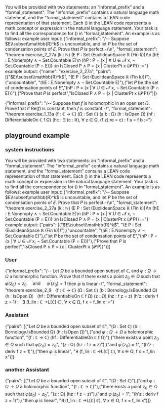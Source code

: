 You will be provided with two statements: an "informal_prefix" and a "formal_statement". The "informal_prefix" contains a natural language math statement, and the "formal_statement" contains a LEAN code representation of that statement. Each () in the LEAN code represents a math concept or expression in the natural language statement. Your task is to find all the correspondence for () in "formal_statement".
An example is as follows:
example user input:
{"informal_prefix": "/-- Suppose $E\\subset\\mathbb{R}^k$ is uncountable, and let $P$ be the set of condensation points of $E$. Prove that $P$ is perfect.-/\n", "formal_statement": "theorem exercise_2_27a (k : ℕ) (E P : Set (EuclideanSpace ℝ (Fin k)))\n  (hE : E.Nonempty ∧ ¬ Set.Countable E)\n  (hP : P = {x | ∀ U ∈ 𝓝 x, ¬ Set.Countable (P ∩ E)}) :\n  IsClosed P ∧ P = {x | ClusterPt x (𝓟 P)} :="}
example output:
{"name": "exercise_2_27a", "pairs": [("$E\\subset\\mathbb{R}^k$", "(E P : Set (EuclideanSpace ℝ (Fin k)))"),("uncountable", "(hE : E.Nonempty ∧ ¬ Set.Countable E)"),("let $P$ be the set of condensation points of $E$","(hP : P = {x | ∀ U ∈ 𝓝 x, ¬ Set.Countable (P ∩ E)})"),("Prove that $P$ is perfect","IsClosed P ∧ P = {x | ClusterPt x (𝓟 P)}")]}



{"informal_prefix": "/-- Suppose that $f$ is holomorphic in an open set $\Omega$. Prove that if $\text{Re}(f)$ is constant, then $f$ is constant.-/", "formal_statement": "theorem exercise_1_13a {f : ℂ → ℂ} (Ω : Set ℂ) (a b : Ω) (h : IsOpen Ω)
  (hf : DifferentiableOn ℂ f Ω) (hc : ∃ (c : ℝ), ∀ z ∈ Ω, (f z).re = c) :
  f a = f b :="}

## playground example
### system instructions
You will be provided with two statements: an "informal_prefix" and a "formal_statement". The "informal_prefix" contains a natural language math statement, and the "formal_statement" contains a LEAN code representation of that statement. Each () in the LEAN code represents a math concept or expression in the natural language statement. Your task is to find all the correspondence for () in "formal_statement".
An example is as follows:
example user input:
{"informal_prefix": "/-- Suppose $E\\subset\\mathbb{R}^k$ is uncountable, and let $P$ be the set of condensation points of $E$. Prove that $P$ is perfect.-/\n", "formal_statement": "theorem exercise_2_27a (k : ℕ) (E P : Set (EuclideanSpace ℝ (Fin k)))\n  (hE : E.Nonempty ∧ ¬ Set.Countable E)\n  (hP : P = {x | ∀ U ∈ 𝓝 x, ¬ Set.Countable (P ∩ E)}) :\n  IsClosed P ∧ P = {x | ClusterPt x (𝓟 P)} :="}
example output:
{"pairs": [("$E\\subset\\mathbb{R}^k$", "(E P : Set (EuclideanSpace ℝ (Fin k)))"),("uncountable", "(hE : E.Nonempty ∧ ¬ Set.Countable E)"),("let $P$ be the set of condensation points of $E$","(hP : P = {x | ∀ U ∈ 𝓝 x, ¬ Set.Countable (P ∩ E)})"),("Prove that $P$ is perfect","IsClosed P ∧ P = {x | ClusterPt x (𝓟 P)}")]}

### User
{"informal_prefix": "/-- Let $\Omega$ be a bounded open subset of $\mathbb{C}$, and $\varphi: \Omega \rightarrow \Omega$ a holomorphic function. Prove that if there exists a point $z_{0} \in \Omega$ such that $\varphi\left(z_{0}\right)=z_{0} \quad \text { and } \quad \varphi^{\prime}\left(z_{0}\right)=1$ then $\varphi$ is linear.-/", "formal_statement": "theorem exercise_2_9
  {f : ℂ → ℂ} (Ω : Set ℂ) (b : Bornology.IsBounded Ω) (h : IsOpen Ω)
  (hf : DifferentiableOn ℂ f Ω) (z : Ω) (hz : f z = z) (h'z : deriv f z = 1) :
  ∃ (f_lin : ℂ →L[ℂ] ℂ), ∀ x ∈ Ω, f x = f_lin x :="}

### Assistant
{"pairs": [("Let $\Omega$ be a bounded open subset of $\mathbb{C}$", "(Ω : Set ℂ) (b : Bornology.IsBounded Ω) (h : IsOpen Ω)"),("and $\varphi: \Omega \rightarrow \Omega$ a holomorphic function", "{f : ℂ → ℂ} (hf : DifferentiableOn ℂ f Ω)"),("there exists a point $z_{0} \in \Omega$ such that $\varphi\left(z_{0}\right)=z_{0}$", "(z : Ω) (hz : f z = z)"),("and $\varphi^{\prime}\left(z_{0}\right)=1$", "(h'z : deriv f z = 1)"),("then $\varphi$ is linear", "∃ (f_lin : ℂ →L[ℂ] ℂ), ∀ x ∈ Ω, f x = f_lin x")]}


### another Assistant
{"pairs": [("Let $\Omega$ be a bounded open subset of $\mathbb{C}$", "(Ω : Set ℂ)"),("and $\varphi: \Omega \rightarrow \Omega$ a holomorphic function", "{f : ℂ → ℂ}"),("there exists a point $z_{0} \in \Omega$ such that $\varphi\left(z_{0}\right)=z_{0}$", "(z : Ω) (hz : f z = z)"),("and $\varphi^{\prime}\left(z_{0}\right)=1$", "(h'z : deriv f z = 1)"),("then $\varphi$ is linear", "∃ (f_lin : ℂ →L[ℂ] ℂ), ∀ x ∈ Ω, f x = f_lin x")]}